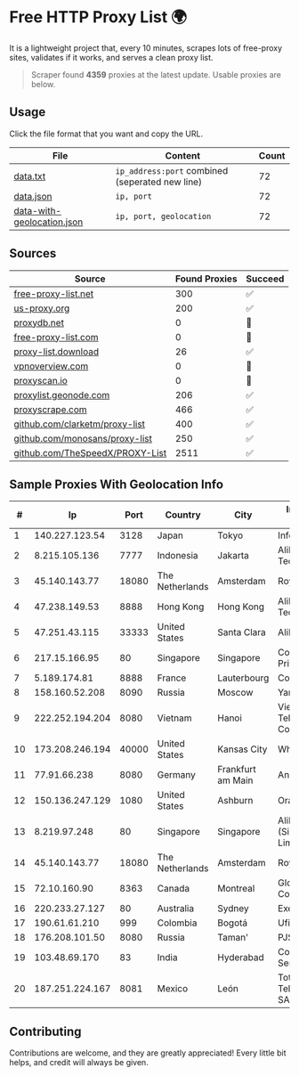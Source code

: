 
# Free HTTP Proxy List 🌍

It is a lightweight project that, every 10 minutes, scrapes lots of free-proxy sites, validates if it works, and serves a clean proxy list.


> Scraper found **4359** proxies at the latest update. Usable proxies are below.

## Usage

Click the file format that you want and copy the URL.


|File|Content|Count|
|----|-------|-----|
|[data.txt](https://raw.githubusercontent.com/themiralay/Proxy-List-World/master/data.txt)|`ip_address:port` combined (seperated new line)|72|
|[data.json](https://raw.githubusercontent.com/themiralay/Proxy-List-World/master/data.json)|`ip, port`|72|
|[data-with-geolocation.json](https://raw.githubusercontent.com/themiralay/Proxy-List-World/master/data-with-geolocation.json)|`ip, port, geolocation`|72|

## Sources

|Source|Found Proxies|Succeed|
|------|-------------|-------|
|[free-proxy-list.net](https://free-proxy-list.net)|300|✅|
|[us-proxy.org](https://www.us-proxy.org)|200|✅|
|[proxydb.net](http://proxydb.net)|0|🚫|
|[free-proxy-list.com](https://free-proxy-list.com/?page=&port=&type%5B%5D=http&type%5B%5D=https&up_time=0&search=Search)|0|🚫|
|[proxy-list.download](https://www.proxy-list.download/HTTP)|26|✅|
|[vpnoverview.com](https://vpnoverview.com/privacy/anonymous-browsing/free-proxy-servers)|0|🚫|
|[proxyscan.io](https://www.proxyscan.io)|0|🚫|
|[proxylist.geonode.com](https://proxylist.geonode.com/api/proxy-list?limit=300&page=1&sort_by=lastChecked&sort_type=desc&protocols=http,https)|206|✅|
|[proxyscrape.com](https://api.proxyscrape.com/v2/?request=displayproxies&protocol=http&timeout=10000&country=all&ssl=all&anonymity=all)|466|✅|
|[github.com/clarketm/proxy-list](https://raw.githubusercontent.com/clarketm/proxy-list/master/proxy-list-raw.txt)|400|✅|
|[github.com/monosans/proxy-list](https://raw.githubusercontent.com/monosans/proxy-list/main/proxies/http.txt)|250|✅|
|[github.com/TheSpeedX/PROXY-List](https://raw.githubusercontent.com/TheSpeedX/PROXY-List/master/http.txt)|2511|✅|


## Sample Proxies With Geolocation Info

|#|Ip|Port|Country|City|Internet Service Provider|
|-|--|----|-------|----|-------------------------|
|1|140.227.123.54|3128|Japan|Tokyo|InfoSphere|
|2|8.215.105.136|7777|Indonesia|Jakarta|Alibaba (US) Technology Co., Ltd.|
|3|45.140.143.77|18080|The Netherlands|Amsterdam|RoyaleHosting BV|
|4|47.238.149.53|8888|Hong Kong|Hong Kong|Alibaba (US) Technology Co., Ltd.|
|5|47.251.43.115|33333|United States|Santa Clara|Alibaba Cloud LLC|
|6|217.15.166.95|80|Singapore|Singapore|Contabo Asia Private Limited|
|7|5.189.174.81|8888|France|Lauterbourg|Contabo GmbH|
|8|158.160.52.208|8090|Russia|Moscow|Yandex.Cloud LLC|
|9|222.252.194.204|8080|Vietnam|Hanoi|VietNam Post and Telecom Corporation|
|10|173.208.246.194|40000|United States|Kansas City|WholeSale Internet|
|11|77.91.66.238|8080|Germany|Frankfurt am Main|Andrii Hrosh|
|12|150.136.247.129|1080|United States|Ashburn|Oracle Corporation|
|13|8.219.97.248|80|Singapore|Singapore|Alibaba Cloud (Singapore) Private Limited|
|14|45.140.143.77|18080|The Netherlands|Amsterdam|RoyaleHosting BV|
|15|72.10.160.90|8363|Canada|Montreal|GloboTech Communications|
|16|220.233.27.127|80|Australia|Sydney|Exetel Pty Ltd|
|17|190.61.61.210|999|Colombia|Bogotá|Ufinet Panama S.A.|
|18|176.208.101.50|8080|Russia|Taman'|PJSC Rostelecom|
|19|103.48.69.170|83|India|Hyderabad|Country Online Services PVT LTD|
|20|187.251.224.167|8081|Mexico|León|Total Play Telecomunicaciones SA De CV|



## Contributing

Contributions are welcome, and they are greatly appreciated! Every
little bit helps, and credit will always be given.

